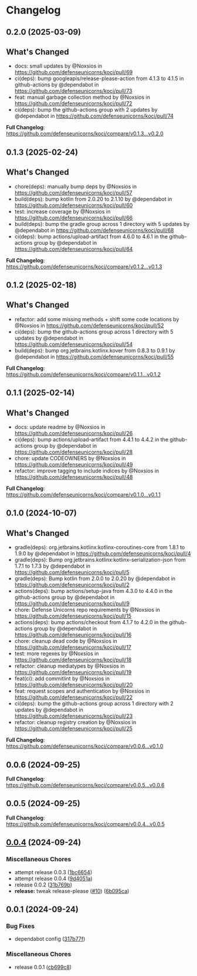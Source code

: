 # Changelog

## 0.2.0 (2025-03-09)

## What's Changed
* docs: small updates by @Noxsios in https://github.com/defenseunicorns/koci/pull/69
* ci(deps): bump googleapis/release-please-action from 4.1.3 to 4.1.5 in github-actions by @dependabot in https://github.com/defenseunicorns/koci/pull/73
* feat: manual garbage collection method by @Noxsios in https://github.com/defenseunicorns/koci/pull/72
* ci(deps): bump the github-actions group with 2 updates by @dependabot in https://github.com/defenseunicorns/koci/pull/74


**Full Changelog**: https://github.com/defenseunicorns/koci/compare/v0.1.3...v0.2.0

## 0.1.3 (2025-02-24)

## What's Changed
* chore(deps): manually bump deps by @Noxsios in https://github.com/defenseunicorns/koci/pull/57
* build(deps): bump kotlin from 2.0.20 to 2.1.10 by @dependabot in https://github.com/defenseunicorns/koci/pull/60
* test: increase coverage by @Noxsios in https://github.com/defenseunicorns/koci/pull/66
* build(deps): bump the gradle group across 1 directory with 5 updates by @dependabot in https://github.com/defenseunicorns/koci/pull/68
* ci(deps): bump actions/upload-artifact from 4.6.0 to 4.6.1 in the github-actions group by @dependabot in https://github.com/defenseunicorns/koci/pull/64


**Full Changelog**: https://github.com/defenseunicorns/koci/compare/v0.1.2...v0.1.3

## 0.1.2 (2025-02-18)

## What's Changed
* refactor: add some missing methods + shift some code locations by @Noxsios in https://github.com/defenseunicorns/koci/pull/52
* ci(deps): bump the github-actions group across 1 directory with 5 updates by @dependabot in https://github.com/defenseunicorns/koci/pull/54
* build(deps): bump org.jetbrains.kotlinx.kover from 0.8.3 to 0.9.1 by @dependabot in https://github.com/defenseunicorns/koci/pull/55


**Full Changelog**: https://github.com/defenseunicorns/koci/compare/v0.1.1...v0.1.2

## 0.1.1 (2025-02-14)

## What's Changed
* docs: update readme by @Noxsios in https://github.com/defenseunicorns/koci/pull/26
* ci(deps): bump actions/upload-artifact from 4.4.1 to 4.4.2 in the github-actions group by @dependabot in https://github.com/defenseunicorns/koci/pull/28
* chore: update CODEOWNERS by @Noxsios in https://github.com/defenseunicorns/koci/pull/49
* refactor: improve tagging to include indices by @Noxsios in https://github.com/defenseunicorns/koci/pull/48


**Full Changelog**: https://github.com/defenseunicorns/koci/compare/v0.1.0...v0.1.1

## 0.1.0 (2024-10-07)

## What's Changed
* gradle(deps): org.jetbrains.kotlinx:kotlinx-coroutines-core from 1.8.1 to 1.9.0 by @dependabot in https://github.com/defenseunicorns/koci/pull/4
* gradle(deps): Bump org.jetbrains.kotlinx:kotlinx-serialization-json from 1.7.1 to 1.7.3 by @dependabot in https://github.com/defenseunicorns/koci/pull/5
* gradle(deps): Bump kotlin from 2.0.0 to 2.0.20 by @dependabot in https://github.com/defenseunicorns/koci/pull/2
* actions(deps): bump actions/setup-java from 4.3.0 to 4.4.0 in the github-actions group by @dependabot in https://github.com/defenseunicorns/koci/pull/9
* chore: Defense Unicorns repo requirements by @Noxsios in https://github.com/defenseunicorns/koci/pull/15
* actions(deps): bump actions/checkout from 4.1.7 to 4.2.0 in the github-actions group by @dependabot in https://github.com/defenseunicorns/koci/pull/16
* chore: cleanup dead code by @Noxsios in https://github.com/defenseunicorns/koci/pull/17
* test: more regexes by @Noxsios in https://github.com/defenseunicorns/koci/pull/18
* refactor: cleanup mediatypes by @Noxsios in https://github.com/defenseunicorns/koci/pull/19
* feat(ci): add commitlint by @Noxsios in https://github.com/defenseunicorns/koci/pull/20
* feat: request scopes and authentication by @Noxsios in https://github.com/defenseunicorns/koci/pull/22
* ci(deps): bump the github-actions group across 1 directory with 2 updates by @dependabot in https://github.com/defenseunicorns/koci/pull/23
* refactor: cleanup registry creation by @Noxsios in https://github.com/defenseunicorns/koci/pull/25


**Full Changelog**: https://github.com/defenseunicorns/koci/compare/v0.0.6...v0.1.0

## 0.0.6 (2024-09-25)

**Full Changelog**: https://github.com/defenseunicorns/koci/compare/v0.0.5...v0.0.6

## 0.0.5 (2024-09-25)

**Full Changelog**: https://github.com/defenseunicorns/koci/compare/v0.0.4...v0.0.5

## [0.0.4](https://github.com/defenseunicorns/koci/compare/v0.0.1...v0.0.4) (2024-09-24)


### Miscellaneous Chores

* attempt release 0.0.3 ([1bc6654](https://github.com/defenseunicorns/koci/commit/1bc66540aca57cfc167278dfee253089395fe098))
* attempt release 0.0.4 ([9d4051a](https://github.com/defenseunicorns/koci/commit/9d4051ab74a4b593e6181b9f3000784ee13304b7))
* release 0.0.2 ([31b769b](https://github.com/defenseunicorns/koci/commit/31b769bd2dcf857c0f9e528c7cd2b684710a2948))
* **release:** tweak release-please ([#10](https://github.com/defenseunicorns/koci/issues/10)) ([6b095ca](https://github.com/defenseunicorns/koci/commit/6b095ca9a48e56e4d7ddf632e3f59b41b6936bd3))

## 0.0.1 (2024-09-24)


### Bug Fixes

* dependabot config ([317b77f](https://github.com/defenseunicorns/koci/commit/317b77f25db1d1337949a6c269e695ca345a9e55))


### Miscellaneous Chores

* release 0.0.1 ([cb699c8](https://github.com/defenseunicorns/koci/commit/cb699c85acc2c662cbf224baa4ac2cc217ac51db))
